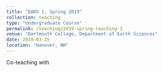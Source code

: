 ```yaml
---
title: "EARS 1, Spring 2019"
collection: teaching
type: "Undergraduate Course"
permalink: /teaching/2019-spring-teaching-1
venue: "Dartmouth College, Department of Earth Sciences"
date: 2019-03-25
location: "Hanover, NH"
---
```


Co-teaching with